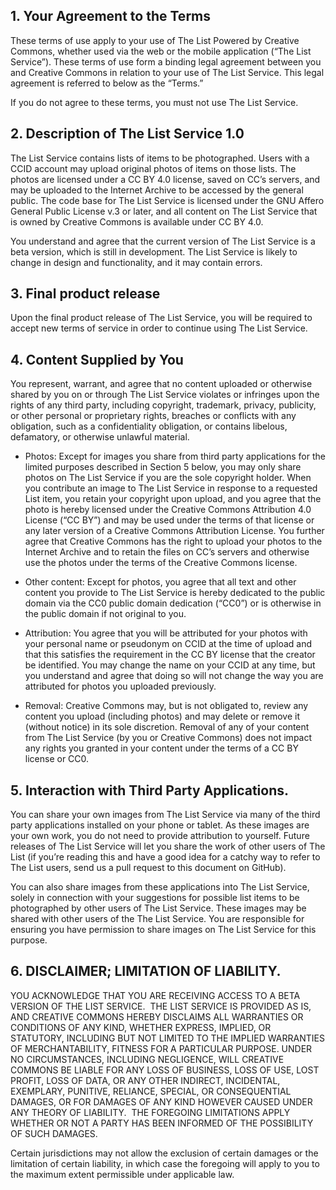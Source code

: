 ## 1. Your Agreement to the Terms

These terms of use apply to your use of The List Powered by Creative Commons, whether used via the web or the mobile application (“The List Service”). These terms of use form a binding legal agreement between you and Creative Commons in relation to your use of The List Service. This legal agreement is referred to below as the “Terms.”

If you do not agree to these terms, you must not use The List Service.  

## 2. Description of The List Service 1.0

The List Service contains lists of items to be photographed. Users with a CCID account may upload original photos of items on those lists. The photos are licensed under a CC BY 4.0 license, saved on CC’s servers, and may be uploaded to the Internet Archive to be accessed by the general public. The code base for The List Service is licensed under the GNU Affero General Public License v.3 or later, and all content on The List Service that is owned by Creative Commons is available under CC BY 4.0. 

You understand and agree that the current version of The List Service is a beta version, which is still in development. The List Service is likely to change in design and functionality, and it may contain errors.

## 3. Final product release

Upon the final product release of The List Service, you will be required to accept new terms of service in order to continue using The List Service. 

## 4. Content Supplied by You

You represent, warrant, and agree that no content uploaded or otherwise shared by you on or through The List Service violates or infringes upon the rights of any third party, including copyright, trademark, privacy, publicity, or other personal or proprietary rights, breaches or conflicts with any obligation, such as a confidentiality obligation, or contains libelous, defamatory, or otherwise unlawful material.

* Photos: Except for images you share from third party applications for the limited purposes described in Section 5 below, you may only share photos on The List Service if you are the sole copyright holder. When you contribute an image to The List Service in response to a requested List item, you retain your copyright upon upload, and you agree that the photo is hereby licensed under the Creative Commons Attribution 4.0 License (“CC BY”) and may be used under the terms of that license or any later version of a Creative Commons Attribution License. You further agree that Creative Commons has the right to upload your photos to the Internet Archive and to retain the files on CC’s servers and otherwise use the photos under the terms of the Creative Commons license. 

* Other content: Except for photos, you agree that all text and other content you provide to The List Service is hereby dedicated to the public domain via the CC0 public domain dedication (“CC0”) or is otherwise in the public domain if not original to you. 

* Attribution: You agree that you will be attributed for your photos with your personal name or pseudonym on CCID at the time of upload and that this satisfies the requirement in the CC BY license that the creator be identified. You may change the name on your CCID at any time, but you understand and agree that doing so will not change the way you are attributed for photos you uploaded previously.  

* Removal: Creative Commons may, but is not obligated to, review any content you upload (including photos) and may delete or remove it (without notice) in its sole discretion. Removal of any of your content from The List Service (by you or Creative Commons) does not impact any rights you granted in your content under the terms of a CC BY license or CC0. 

## 5. Interaction with Third Party Applications.

You can share your own images from The List Service via many of the third party applications installed on your phone or tablet. As these images are your own work, you do not need to provide attribution to yourself. Future releases of The List Service will let you share the work of other users of The List (if you’re reading this and have a good idea for a catchy way to refer to The List users, send us a pull request to this document on GitHub).

You can also share images from these applications into The List Service, solely in connection with your suggestions for possible list items to be photographed by other users of The List Service. These images may be shared with other users of the The List Service. You are responsible for ensuring you have permission to share images on The List Service for this purpose. 

## 6. DISCLAIMER; LIMITATION OF LIABILITY.

YOU ACKNOWLEDGE THAT YOU ARE RECEIVING ACCESS TO A BETA VERSION OF THE LIST SERVICE.  THE LIST SERVICE IS PROVIDED AS IS, AND CREATIVE COMMONS HEREBY DISCLAIMS ALL WARRANTIES OR CONDITIONS OF ANY KIND, WHETHER EXPRESS, IMPLIED, OR STATUTORY, INCLUDING BUT NOT LIMITED TO THE IMPLIED WARRANTIES OF MERCHANTABILITY, FITNESS FOR A PARTICULAR PURPOSE. UNDER NO CIRCUMSTANCES, INCLUDING NEGLIGENCE, WILL CREATIVE COMMONS BE LIABLE FOR ANY LOSS OF BUSINESS, LOSS OF USE, LOST PROFIT, LOSS OF DATA, OR ANY OTHER INDIRECT, INCIDENTAL, EXEMPLARY, PUNITIVE, RELIANCE, SPECIAL, OR CONSEQUENTIAL DAMAGES, OR FOR DAMAGES OF ANY KIND HOWEVER CAUSED UNDER ANY THEORY OF LIABILITY.  THE FOREGOING LIMITATIONS APPLY WHETHER OR NOT A PARTY HAS BEEN INFORMED OF THE POSSIBILITY OF SUCH DAMAGES.  

Certain jurisdictions may not allow the exclusion of certain damages or the limitation of certain liability, in which case the foregoing will apply to you to the maximum extent permissible under applicable law. 

